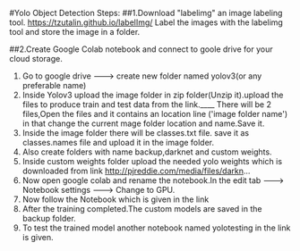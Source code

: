 #Yolo Object Detection Steps:
##1.Download "labelimg" an image labeling tool.
https://tzutalin.github.io/labelImg/
Label the images with the labelimg tool and store the image in a folder.




##2.Create Google Colab notebook and connect to goole drive for your cloud storage.
1. Go to google drive ---> create new folder named yolov3(or any preferable name)
2. Inside Yolov3 upload the image folder in zip folder(Unzip it).upload the files to produce train and test data from the link.____  There will be 2 files,Open the files and it contains an location line ('image folder name') in that change the current mage folder location and name.Save it.
3. Inside the image folder there will be classes.txt file. save it as classes.names file and upload it in the image folder.
4. Also create folders with name backup,darknet and custom weights.
5. Inside custom weights folder upload the needed yolo weights which is downloaded from link http://pjreddie.com/media/files/darkn... 
6. Now open google colab and rename the notebook.In the edit tab ---> Notebook settings ---> Change to GPU.
7. Now follow the Notebook which is given in the link 
8. After the training completed.The custom models are saved in the backup folder.
9. To test the trained model another notebook named yolotesting in the link is given.
